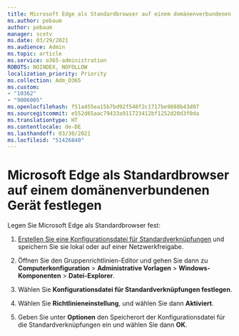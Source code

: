 ```yaml
---
title: Microsoft Edge als Standardbrowser auf einem domänenverbundenen Gerät festlegen
ms.author: pebaum
author: pebaum
manager: scotv
ms.date: 03/29/2021
ms.audience: Admin
ms.topic: article
ms.service: o365-administration
ROBOTS: NOINDEX, NOFOLLOW
localization_priority: Priority
ms.collection: Adm_O365
ms.custom:
- "10362"
- "9006005"
ms.openlocfilehash: f51a455ea15b7bd92f548f2c1717be9888b43d07
ms.sourcegitcommit: e552d65aac79433a911723412bf1252d20d3f0da
ms.translationtype: HT
ms.contentlocale: de-DE
ms.lasthandoff: 03/30/2021
ms.locfileid: "51426840"
---
```

# <a name="set-microsoft-edge-as-the-default-browser-on-a-domain-joined-device"></a>Microsoft Edge als Standardbrowser auf einem domänenverbundenen Gerät festlegen

Legen Sie Microsoft Edge als Standardbrowser fest: 

1. [Erstellen Sie eine Konfigurationsdatei für Standardverknüpfungen](https://go.microsoft.com/fwlink/?linkid=2132437) und speichern Sie sie lokal oder auf einer Netzwerkfreigabe.

1. Öffnen Sie den Gruppenrichtlinien-Editor und gehen Sie dann zu **Computerkonfiguration** > **Administrative Vorlagen** > **Windows-Komponenten** > **Datei-Explorer**.

1. Wählen Sie **Konfigurationsdatei für Standardverknüpfungen festlegen**.

1. Wählen Sie **Richtlinieneinstellung**, und wählen Sie dann **Aktiviert**.

1. Geben Sie unter **Optionen** den Speicherort der Konfigurationsdatei für die Standardverknüpfungen ein und wählen Sie dann **OK**.
